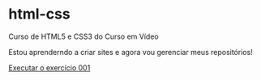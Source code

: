 # html-css
 Curso de HTML5 e CSS3 do Curso em Vídeo

Estou aprenderndo a criar sites e agora vou gerenciar meus repositórios!

<a href= "https://lucassdm8.github.io/html-css/exercicios/ex001/index.html"> Executar o exercício 001</a>